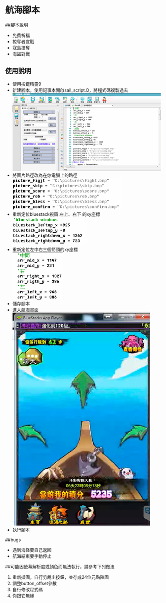 # 航海腳本

##腳本說明
- 免費祈福
- 掠奪者宣戰
- 寇島搶奪
- 海盜對戰

## 使用說明
- 使用按鍵精靈9
- 新建腳本，使用記事本開啟sail_script.Q，將程式碼複製過去  
![ready to go](copy.png)
- 將圖片路徑改為在你電腦上的路徑  
![ready to go](pic.png)
- 重新定位bluestack視窗 左上、右下 的xy座標  
![ready to go](bluestack.png)
- 重新定位左中右三個箭頭的xy座標  
![ready to go](arrow.png)
- 儲存腳本
- 進入航海畫面  
![ready to go](ready.png)
- 執行腳本

##bugs
- 遇到海怪要自己返回
- 航海結束要手動停止

##可能因螢幕解析度或顏色而無法執行，請參考下列做法
1. 重新擷圖，自行剪裁出按鈕，並存成24位元點陣圖
2. 調整button_offset參數
3. 自行修改程式碼
4. 你跟它無緣